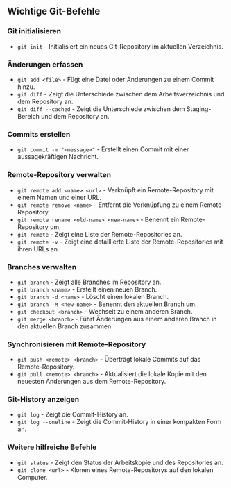 ## Wichtige Git-Befehle

### Git initialisieren

- `git init` - Initialisiert ein neues Git-Repository im aktuellen Verzeichnis.

### Änderungen erfassen

- `git add <file>` - Fügt eine Datei oder Änderungen zu einem Commit hinzu.
- `git diff` - Zeigt die Unterschiede zwischen dem Arbeitsverzeichnis und dem Repository an.
- `git diff --cached` - Zeigt die Unterschiede zwischen dem Staging-Bereich und dem Repository an.

### Commits erstellen

- `git commit -m "<message>"` - Erstellt einen Commit mit einer aussagekräftigen Nachricht.

### Remote-Repository verwalten

- `git remote add <name> <url>` - Verknüpft ein Remote-Repository mit einem Namen und einer URL.
- `git remote remove <name>` - Entfernt die Verknüpfung zu einem Remote-Repository.
- `git remote rename <old-name> <new-name>` - Benennt ein Remote-Repository um.
- `git remote` - Zeigt eine Liste der Remote-Repositories an.
- `git remote -v` - Zeigt eine detaillierte Liste der Remote-Repositories mit ihren URLs an.

### Branches verwalten

- `git branch` - Zeigt alle Branches im Repository an.
- `git branch <name>` - Erstellt einen neuen Branch.
- `git branch -d <name>` - Löscht einen lokalen Branch.
- `git branch -M <new-name>` - Benennt den aktuellen Branch um.
- `git checkout <branch>` - Wechselt zu einem anderen Branch.
- `git merge <branch>` - Führt Änderungen aus einem anderen Branch in den aktuellen Branch zusammen.

### Synchronisieren mit Remote-Repository

- `git push <remote> <branch>` - Überträgt lokale Commits auf das Remote-Repository.
- `git pull <remote> <branch>` - Aktualisiert die lokale Kopie mit den neuesten Änderungen aus dem Remote-Repository.

### Git-History anzeigen

- `git log` - Zeigt die Commit-History an.
- `git log --oneline` - Zeigt die Commit-History in einer kompakten Form an.

### Weitere hilfreiche Befehle

- `git status` - Zeigt den Status der Arbeitskopie und des Repositories an.
- `git clone <url>` - Klonen eines Remote-Repositorys auf den lokalen Computer.

